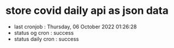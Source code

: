 # store covid daily api as json data

- last cronjob : Thursday, 06 October 2022 01:26:28
- status og cron : success
- status daily cron : success
      
      